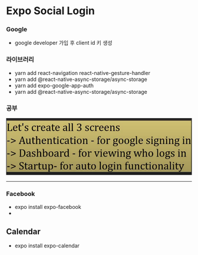 # Expo Social Login

### Google
- google developer 가입 후 client id 키 생성 
### 라이브러리

- yarn add react-navigation react-native-gesture-handler
- yarn add @react-native-async-storage/async-storage
- yarn add expo-google-app-auth
- yarn add @react-native-async-storage/async-storage


### 공부

![img.png](img.png)

<hr/>

### Facebook 
- expo install expo-facebook
- 

## Calendar
- expo install expo-calendar


[comment]: <> (- authentication for google signing in &#40;구글 로그인 인증&#41;)

[comment]: <> (- Dashboard for viewing who logs in )

[comment]: <> (- Startup-for auto login functionality 시작-자동로그인 기능)

